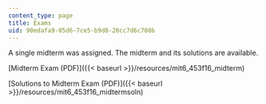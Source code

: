 ```yaml
---
content_type: page
title: Exams
uid: 90edafa9-05d6-7ce5-b9d0-20cc7d6c708b
---
```


A single midterm was assigned. The midterm and its solutions are available.

[Midterm Exam (PDF)]({{< baseurl >}}/resources/mit6_453f16_midterm)

[Solutions to Midterm Exam (PDF)]({{< baseurl >}}/resources/mit6_453f16_midtermsoln)